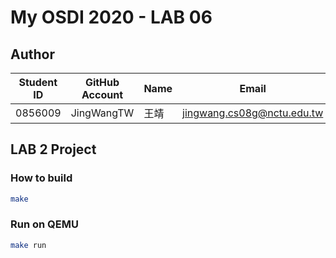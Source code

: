 # My OSDI 2020 - LAB 06

## Author

| Student ID | GitHub Account | Name | Email                      |
| -----------| -------------- | ---- | -------------------------- |
| 0856009    | JingWangTW     | 王靖  | jingwang.cs08g@nctu.edu.tw |

## LAB 2 Project

### How to build
```bash
make
```

### Run on QEMU
```bash
make run 
```